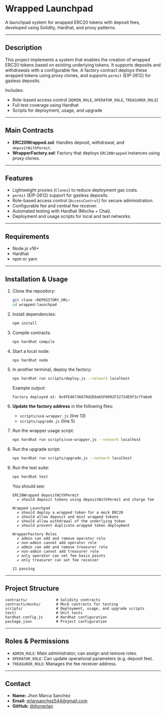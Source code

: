# Wrapped Launchpad

A launchpad system for wrapped ERC20 tokens with deposit fees, developed using Solidity, Hardhat, and proxy patterns.

---

## Description

This project implements a system that enables the creation of wrapped ERC20 tokens based on existing underlying tokens. It supports deposits and withdrawals with a configurable fee. A factory contract deploys these wrapped tokens using proxy clones, and supports `permit` (EIP-2612) for gasless deposits.

Includes:

- Role-based access control (`ADMIN_ROLE`, `OPERATOR_ROLE`, `TREASURER_ROLE`)
- Full test coverage using Hardhat
- Scripts for deployment, usage, and upgrade

---

## Main Contracts

- **ERC20Wrapped.sol**: Handles deposit, withdrawal, and `depositWithPermit`.
- **WrapperFactory.sol**: Factory that deploys `ERC20Wrapped` instances using proxy clones.

---

## Features

- Lightweight proxies (`Clones`) to reduce deployment gas costs.
- `permit` (EIP-2612) support for gasless deposits.
- Role-based access control (`AccessControl`) for secure administration.
- Configurable fee and central fee receiver.
- Automated testing with Hardhat (Mocha + Chai).
- Deployment and usage scripts for local and test networks.

---

## Requirements

- Node.js v16+  
- Hardhat  
- npm or yarn  

---

## Installation & Usage

1. Clone the repository:

   ```bash
   git clone <REPOSITORY_URL>
   cd wrapped-launchpad
   ```

2. Install dependencies:

   ```bash
   npm install
   ```

3. Compile contracts:

   ```bash
   npx hardhat compile
   ```

4. Start a local node:

   ```bash
   npx hardhat node
   ```

5. In another terminal, deploy the factory:

   ```bash
   npx hardhat run scripts/deploy.js --network localhost
   ```

   Example output:

   ```
   Factory deployed at: 0x9fE46736679d2D9a65F0992F2272dE9f3c7fa6e0
   ```

6. **Update the factory address** in the following files:

   - `scripts/use-wrapper.js` (line 13)
   - `scripts/upgrade.js` (line 5)

7. Run the wrapper usage script:

   ```bash
   npx hardhat run scripts/use-wrapper.js --network localhost
   ```

8. Run the upgrade script:

   ```bash
   npx hardhat run scripts/upgrade.js --network localhost
   ```

9. Run the test suite:

   ```bash
   npx hardhat test
   ```

   You should see:

   ```
   ERC20Wrapped depositWithPermit
     ✔ should deposit tokens using depositWithPermit and charge fee

   Wrapped Launchpad
     ✔ should deploy a wrapped token for a mock ERC20
     ✔ should allow deposit and mint wrapped tokens
     ✔ should allow withdrawal of the underlying token
     ✔ should prevent duplicate wrapped token deployment

   WrapperFactory Roles
     ✔ admin can add and remove operator role
     ✔ non-admin cannot add operator role
     ✔ admin can add and remove treasurer role
     ✔ non-admin cannot add treasurer role
     ✔ only operator can set fee basis points
     ✔ only treasurer can set fee receiver

   11 passing
   ```

---

## Project Structure

```
contracts/             # Solidity contracts
contracts/mocks/       # Mock contracts for testing
scripts/               # Deployment, usage, and upgrade scripts
test/                  # Unit tests
hardhat.config.js      # Hardhat configuration
package.json           # Project configuration
```

---

## Roles & Permissions

- `ADMIN_ROLE`: Main administrator; can assign and remove roles.
- `OPERATOR_ROLE`: Can update operational parameters (e.g. deposit fee).
- `TREASURER_ROLE`: Manages the fee receiver address.

---

## Contact

- **Name:** Jhon Marca Sanchez  
- **Email:** erlansanchez544@gmail.com  
- **GitHub:** [@jhonerlan](https://github.com/jhonerlan)

